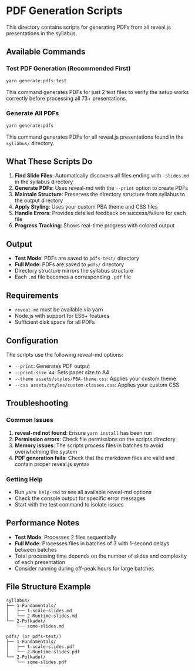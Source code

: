 # PDF Generation Scripts

This directory contains scripts for generating PDFs from all reveal.js presentations in the syllabus.

## Available Commands

### Test PDF Generation (Recommended First)
```bash
yarn generate:pdfs:test
```
This command generates PDFs for just 2 test files to verify the setup works correctly before processing all 73+ presentations.

### Generate All PDFs
```bash
yarn generate:pdfs
```
This command generates PDFs for all reveal.js presentations found in the `syllabus/` directory.

## What These Scripts Do

1. **Find Slide Files**: Automatically discovers all files ending with `-slides.md` in the syllabus directory
2. **Generate PDFs**: Uses reveal-md with the `--print` option to create PDFs
3. **Maintain Structure**: Preserves the directory structure from syllabus to the output directory
4. **Apply Styling**: Uses your custom PBA theme and CSS files
5. **Handle Errors**: Provides detailed feedback on success/failure for each file
6. **Progress Tracking**: Shows real-time progress with colored output

## Output

- **Test Mode**: PDFs are saved to `pdfs-test/` directory
- **Full Mode**: PDFs are saved to `pdfs/` directory
- Directory structure mirrors the syllabus structure
- Each `.md` file becomes a corresponding `.pdf` file

## Requirements

- `reveal-md` must be available via yarn
- Node.js with support for ES6+ features
- Sufficient disk space for all PDFs

## Configuration

The scripts use the following reveal-md options:
- `--print`: Generates PDF output
- `--print-size A4`: Sets paper size to A4
- `--theme assets/styles/PBA-theme.css`: Applies your custom theme
- `--css assets/styles/custom-classes.css`: Applies your custom CSS

## Troubleshooting

### Common Issues

1. **reveal-md not found**: Ensure `yarn install` has been run
2. **Permission errors**: Check file permissions on the scripts directory
3. **Memory issues**: The scripts process files in batches to avoid overwhelming the system
4. **PDF generation fails**: Check that the markdown files are valid and contain proper reveal.js syntax

### Getting Help

- Run `yarn help-rmd` to see all available reveal-md options
- Check the console output for specific error messages
- Start with the test command to isolate issues

## Performance Notes

- **Test Mode**: Processes 2 files sequentially
- **Full Mode**: Processes files in batches of 3 with 1-second delays between batches
- Total processing time depends on the number of slides and complexity of each presentation
- Consider running during off-peak hours for large batches

## File Structure Example

```
syllabus/
├── 1-Fundamentals/
│   ├── 1-scale-slides.md
│   └── 2-Runtime-slides.md
└── 2-Polkadot/
    └── some-slides.md

pdfs/ (or pdfs-test/)
├── 1-Fundamentals/
│   ├── 1-scale-slides.pdf
│   └── 2-Runtime-slides.pdf
└── 2-Polkadot/
    └── some-slides.pdf
```
